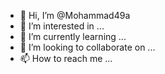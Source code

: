 - 👋 Hi, I’m @Mohammad49a
- 👀 I’m interested in ...
- 🌱 I’m currently learning ...
- 💞️ I’m looking to collaborate on ...
- 📫 How to reach me ...

<!---
Mohammad49a/Mohammad49a is a ✨ special ✨ repository because its `README.md` (this file) appears on your GitHub profile.
You can click the Preview link to take a look at your changes.
--->
